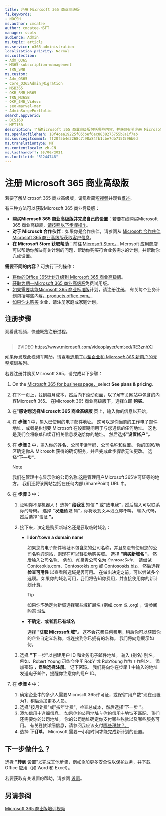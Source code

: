 ```yaml
---
title: 注册 Microsoft 365 商业高级版
f1.keywords:
- NOCSH
ms.author: cmcatee
author: cmcatee-MSFT
manager: scotv
audience: Admin
ms.topic: article
ms.service: o365-administration
localization_priority: Normal
ms.collection:
- Adm_O365
- M365-subscription-management
- TRN_SMB
ms.custom:
- Adm_O365
- Core_O365Admin_Migration
- MSB365
- OKR_SMB_M365
- TRN_M365B
- OKR_SMB_Videos
- seo-marvel-mar
- AdminSurgePortfolio
search.appverid:
- BCS160
- MET150
description: 了解Microsoft 365 商业高级版包括哪些内容，并获取有关注册 Microsoft 365 商业高级版 的分步Microsoft 365 商业高级版。
ms.openlocfilehash: 18f4cea19225f053bef6ac8838275755b8a1f7ab
ms.sourcegitcommit: ff20f5b4e3268c7c98a84fb1cbe7db7151596b6d
ms.translationtype: MT
ms.contentlocale: zh-CN
ms.lasthandoff: 05/06/2021
ms.locfileid: "52244748"
---
```

# <a name="sign-up-for-microsoft-365-business-premium"></a>注册 Microsoft 365 商业高级版

若要了解Microsoft 365 商业高级版，请观看简短[视频](../business-video/what-is-microsoft-365.md)并观看[概述](microsoft-365-business-overview.md)。

有三种方法可以获取Microsoft 365 商业高级版：
- **购买Microsoft 365 商业高级版并完成自己的设置**：若要在线购买Microsoft 365 商业高级版，[请按照以下步骤操作](#sign-up-steps)。
- **对于 Microsoft 合作伙伴**：如果你是合作伙伴，请参阅从 [Microsoft 合作伙伴Microsoft 365 商业高级版获取客户信息](get-microsoft-365-business.md)。
- **在 Microsoft Store 获取帮助**：前往 [Microsoft Store。](https://go.microsoft.com/fwlink/?linkid=2109652) Microsoft 应用商店可以帮助你解决有关计划的问题，帮助你购买符合业务需求的计划，并帮助你完成设置。

**需要不同的内容？** 可执行下列操作：
- [将你的Office 365计划升级到 Microsoft 365 商业高级版](migrate-to-microsoft-365-business.md)。
- [获取为期一Microsoft 365 商业高级版](https://go.microsoft.com/fwlink/p/?linkid=2102309)免费试用版。
- [如果需要功能Microsoft 365 商业标准版](https://go.microsoft.com/fwlink/p/?LinkID=510935)计划，请注册注册。 有关每个业务计划包括哪些内容[，products.office.com。](https://go.microsoft.com/fwlink/?linkid=2109397)
- [如果你未购买](https://go.microsoft.com/fwlink/?linkid=2109398) 企业，请注册家庭或家庭计划。 

## <a name="sign-up-steps"></a>注册步骤

观看此视频，快速概览注册过程。<br><br>

> [!VIDEO https://www.microsoft.com/videoplayer/embed/RE3znhX] 

如果你发现此视频有帮助，请查看[适用于小型企业和 Microsoft 365 新用户的完整培训系列](https://support.microsoft.com/office/6ab4bbcd-79cf-4000-a0bd-d42ce4d12816)。

若要注册并购买Microsoft 365，请完成以下步骤：

1. On the [Microsoft 365 for business page，](https://go.microsoft.com/fwlink/?linkid=2109654)select **See plans & pricing**. 
2. 在下一页上，找到每月成本，然后向下滚动页面，以了解有关网站中包含的内容Microsoft 365。 在Microsoft 365 商业高级版下，选择立即 **购买**。
3. 在"**感谢您选择Microsoft 365 商业高级版** 页上，输入你的信息以开始。
4. 在 **步骤 1** 中，输入已使用的电子邮件地址。 这可以是你当前的工作电子邮件地址，或者是你想要 Microsoft 在设置期间用于与您通信的任何地址。 这也是我们会将帐单和续订相关信息发送给你的地址。 然后选择"**设置帐户"。**
5. 在 **步骤 2** 中，输入你的姓名、公司电话号码、公司名称和位置。 你的国家/地区确定你从 Microsoft 获得的确切服务，并且完成此步骤后无法更改。 选择“**下一步**”。
    > [!NOTE]
    > 我们在管理中心显示你的公司名称;这是管理用户Microsoft 365许可证等的地方。 我们还将该网站包括在任何内部 (SharePoint) URL 中。
6. 在 **步骤 3** 中：

    1. 证明你不是机器人！ 选择" **给我发** 短信 **"** 或"致电我"，然后输入可以联系你的号码。 选择 **"发送验证** 码"，你将收到文本或立即呼叫。 输入代码，然后选择"验证 **"。**
    2. 接下来，决定是购买新域名还是获取临时域名：

        - **I don't own a domain name** 
        
            如果您的电子邮件地址不包含您的公司名称，并且您没有使用您的公司名称的网站，则现在可以轻松地购买域。 选择 **"购买新域名"，** 然后输入公司名称。 例如，如果贵公司名为 *ContosoSkis，* 请尝试 Contosokis.com、Contososkis.org 或 Contososkis.biz。 然后选择 **检查可用性** 以查看所选域是否可用。 在做出决定之前，可以尝试多个选项。 如果你的域名可用，我们将告知你费用，并直接使用你的新计划计费。 
       
            > [!TIP]
            > 如果你不确定为新域选择哪些域扩展名 (例如.com 或 .org) ，请参阅购买 [域名](../admin/get-help-with-domains/buy-a-domain-name.md)
        
        - **不确定，或者我已有域名** 
        
             选择 **"获取 Microsoft 域"。** 这不会花费任何费用，稍后你可以获取你的企业自定义名称，或连接到你已拥有的名称。 我们将向您展示如何。

    3. 选择 **"下** 一步"以创建用户 ID 和业务电子邮件地址。 输入 (别名) 别名。 例如，Robert Young 可能会使用 RobY 或 RobYoung 作为工作别名。 添加密码 **，然后选择注册**。 记下密码。 我们将向你在步骤 1 中输入的地址发送电子邮件，提醒你注意你的用户 ID。
7. 在 **步骤 4** 中： 

    1. 确定企业中的多少人需要Microsoft 365许可证，或保留"用户数"现在设置为1，稍后添加更多人员。 
    2. 选择"按月计费"或"按年计费"，检查总成本，然后选择"下一步 **"。** 
    3. 添加信用卡详细信息。 如果你的公司地址与你的信用卡地址不匹配，我们还需要你的公司地址。 你的公司地址确定你支付哪些税款以及哪些服务可用。 有关税款详细信息，请参阅我应该支付[哪些税款？。](../commerce/billing-and-payments/tax-information.md)
    4. 选择 **下订单**。 Microsoft 需要一小段时间才能完成新计划的设置。

## <a name="whats-next"></a>下一步做什么？

选择 **"转到** 设置"以完成其他步骤，例如添加更多安全性以保护业务，并下载 Office 应用（如 Word 和 Excel）。

若要获取有关设置的帮助，请参阅 [设置](set-up.md)。

## <a name="see-also"></a>另请参阅

[Microsoft 365 商业版培训视频](../business-video/index.yml)
